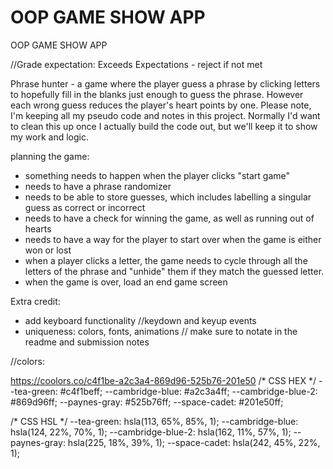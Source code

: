 # OOP GAME SHOW APP
 OOP GAME SHOW APP

//Grade expectation: Exceeds Expectations - reject if not met

Phrase hunter - a game where the player guess a phrase by clicking letters to hopefully fill in the blanks just enough to guess the phrase. However each wrong guess reduces the player's heart points by one. 
Please note, I'm keeping all my pseudo code and notes in this project. Normally I'd want to clean this up once I actually build the code out, but we'll keep it to show my work and logic.

planning the game:
- something needs to happen when the player clicks "start game"
- needs to have a phrase randomizer
- needs to be able to store guesses, which includes labelling a singular guess as correct or incorrect
- needs to have a check for winning the game, as well as running out of hearts
- needs to have a way for the player to start over when the game is either won or lost
- when a player clicks a letter, the game needs to cycle through all the letters of the phrase and "unhide" them if they match the guessed letter. 
- when the game is over, load an end game screen 

Extra credit:
- add keyboard functionality //keydown and keyup events
- uniqueness: colors, fonts, animations // make sure to notate in the readme and submission notes

//colors:

https://coolors.co/c4f1be-a2c3a4-869d96-525b76-201e50
/* CSS HEX */
--tea-green: #c4f1beff;
--cambridge-blue: #a2c3a4ff;
--cambridge-blue-2: #869d96ff;
--paynes-gray: #525b76ff;
--space-cadet: #201e50ff;

/* CSS HSL */
--tea-green: hsla(113, 65%, 85%, 1);
--cambridge-blue: hsla(124, 22%, 70%, 1);
--cambridge-blue-2: hsla(162, 11%, 57%, 1);
--paynes-gray: hsla(225, 18%, 39%, 1);
--space-cadet: hsla(242, 45%, 22%, 1);
